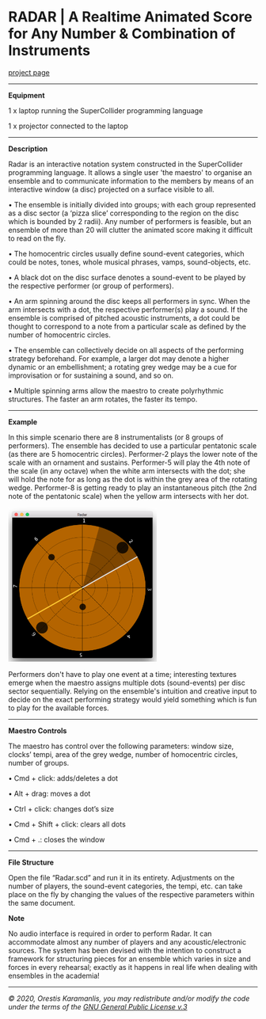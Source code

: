# RADAR | A Realtime Animated Score for Any Number & Combination of Instruments

<i class="fa fa-download fa-2x"></i> 

[project page](http://orestiskaramanlis.net/radar/)
<hr>

**Equipment**

1 x laptop running the SuperCollider programming language 

1 x projector connected to the laptop

<hr>

**Description**

Radar is an interactive notation system constructed in the SuperCollider programming language. It allows a single user 'the maestro' to organise an ensemble and to communicate information to the members by means of an interactive window (a disc) projected on a surface visible to all. 

•	The ensemble is initially divided into groups; with each group represented as a disc sector (a ‘pizza slice’ corresponding to the region on the disc which is bounded by 2 radii). Any number of performers is feasible, but an ensemble of more than 20 will clutter the animated score making it difficult to read on the fly. 

•	The homocentric circles usually define sound-event categories, which could be notes, tones, whole musical phrases, vamps, sound-objects, etc.

•	A black dot on the disc surface denotes a sound-event to be played by the respective performer (or group of performers).

•	An arm spinning around the disc keeps all performers in sync. When the arm intersects with a dot, the respective performer(s) play a sound. If the ensemble is comprised of pitched acoustic instruments, a dot could be thought to correspond to a note from a particular scale as defined by the number of homocentric circles. 

•	The ensemble can collectively decide on all aspects of the performing strategy beforehand. For example, a larger dot may denote a higher dynamic or an embellishment; a rotating grey wedge may be a cue for improvisation or for sustaining a sound, and so on.

•	Multiple spinning arms allow the maestro to create polyrhythmic structures. The faster an arm rotates, the faster its tempo. 

<hr>

**Example**

In this simple scenario there are 8 instrumentalists (or 8 groups of performers). The ensemble has decided to use a particular pentatonic scale (as there are 5 homocentric circles). Performer-2 plays the lower note of the scale with an ornament and sustains. Performer-5 will play the 4th note of the scale (in any octave) when the white arm intersects with the dot; she will hold the note for as long as the dot is within the grey area of the rotating wedge. Performer-8 is getting ready to play an instantaneous pitch (the 2nd note of the pentatonic scale) when the yellow arm intersects with her dot.  

<img src="resources\img.png" width="300">

Performers don't have to play one event at a time; interesting textures emerge when the maestro assigns multiple dots (sound-events) per disc sector sequentially. Relying on the ensemble's intuition and creative input to decide on the exact performing strategy would yield something which is fun to play for the available forces. 

<hr>

**Maestro Controls**

The maestro has control over the following parameters: window size, clocks’ tempi, area of the grey wedge, number of homocentric circles, number of groups. 

•	Cmd + click: adds/deletes a dot

•	Alt + drag: moves a dot

•	Ctrl + click: changes dot’s size

•	Cmd + Shift + click: clears all dots

•	Cmd + .: closes the window
<hr>

**File Structure**

Open the file “Radar.scd” and run it in its entirety. Adjustments on the number of players, the sound-event categories, the tempi, etc. can take place on the fly by changing the values of the respective parameters within the same document.

**Note**

No audio interface is required in order to perform Radar. It can accommodate almost any number of players and any acoustic/electronic sources. The system has been devised with the intention to construct a framework for structuring pieces for an ensemble which varies in size and forces in every rehearsal; exactly as it happens in real life when dealing with ensembles in the academia!

<hr>

<i>© 2020, Orestis Karamanlis, you may redistribute and/or modify the code under the terms of the [GNU General Public License v.3](https://www.gnu.org/licenses/gpl-3.0.html)</i>



